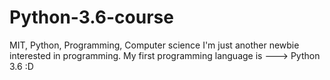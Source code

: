 # Python-3.6-course
MIT, Python, Programming, Computer science
I'm just another newbie interested in programming. My first programming language is ---> Python 3.6 :D
